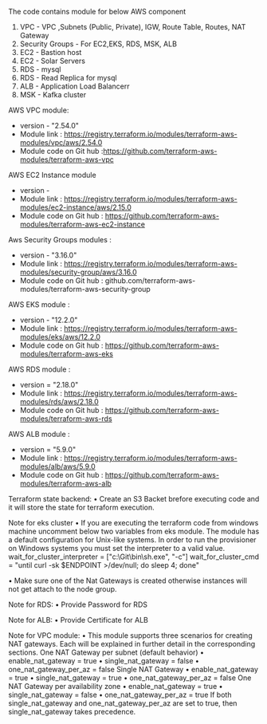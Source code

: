 The code contains module for below AWS component
1. VPC             - VPC ,Subnets (Public, Private), IGW, Route Table, Routes, NAT Gateway
2. Security Groups - For EC2,EKS, RDS, MSK, ALB 
3. EC2             - Bastion host
4. EC2             - Solar Servers
5. RDS             - mysql
6. RDS             - Read Replica for mysql
7. ALB             - Application Load Balancerr
8. MSK             - Kafka cluster

AWS VPC module:
- version - "2.54.0"
- Module link : https://registry.terraform.io/modules/terraform-aws-modules/vpc/aws/2.54.0
- Module code on Git hub :https://github.com/terraform-aws-modules/terraform-aws-vpc


AWS EC2 Instance module
- version - 
- Module link : https://registry.terraform.io/modules/terraform-aws-modules/ec2-instance/aws/2.15.0
- Module code on Git hub : https://github.com/terraform-aws-modules/terraform-aws-ec2-instance

Aws Security Groups modules :
- version -  "3.16.0"
- Module link : https://registry.terraform.io/modules/terraform-aws-modules/security-group/aws/3.16.0
- Module code on Git hub :  github.com/terraform-aws-modules/terraform-aws-security-group

AWS EKS module :
- version - "12.2.0"
- Module link : https://registry.terraform.io/modules/terraform-aws-modules/eks/aws/12.2.0
- Module code on Git hub : https://github.com/terraform-aws-modules/terraform-aws-eks

AWS RDS module :
- version = "2.18.0"
- Module link : https://registry.terraform.io/modules/terraform-aws-modules/rds/aws/2.18.0
- Module code on Git hub : https://github.com/terraform-aws-modules/terraform-aws-rds

AWS ALB module :
- version = "5.9.0"
- Module link : https://registry.terraform.io/modules/terraform-aws-modules/alb/aws/5.9.0
- Module code on Git hub : https://github.com/terraform-aws-modules/terraform-aws-alb


Terraform state backend:
  •	Create an S3 Backet brefore executing code and it will store the state for terraform execution.

Note for eks cluster
  •	If you are executing the terraform code from windows machine uncomment below two variables from eks module.
      The module has a default configuration for Unix-like systems. In order to run the provisioner on Windows systems you must set the interpreter to a valid value.
      wait_for_cluster_interpreter = ["c:\\Git\\bin\\sh.exe", "-c"]
      wait_for_cluster_cmd         = "until curl -sk $ENDPOINT >/dev/null; do sleep 4; done"

  •	Make sure one of the Nat Gateways is created otherwise instances will not get attach to the node group.

Note for RDS:
  •	Provide Password for RDS

Note for ALB:
  •	Provide Certificate for ALB

Note for VPC module:
  •	This module supports three scenarios for creating NAT gateways. Each will be explained in further detail in the corresponding sections.
   One NAT Gateway per subnet (default behavior)
   •	enable_nat_gateway = true 
   •	single_nat_gateway = false
   •	one_nat_gateway_per_az = false
   Single NAT Gateway
   •	enable_nat_gateway = true
   •	single_nat_gateway = true
   •	one_nat_gateway_per_az = false
   One NAT Gateway per availability zone
   •	enable_nat_gateway = true
   •	single_nat_gateway = false
   •	one_nat_gateway_per_az = true
 If both single_nat_gateway and one_nat_gateway_per_az are set to true, then single_nat_gateway takes precedence.
